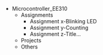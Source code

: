 - Microcontroller_EE310
  - Assignments
    - Assignment x-Blinking LED
    - Assignment y-Counting
    - Assignment z-Title...
  - Projects
  - Others
